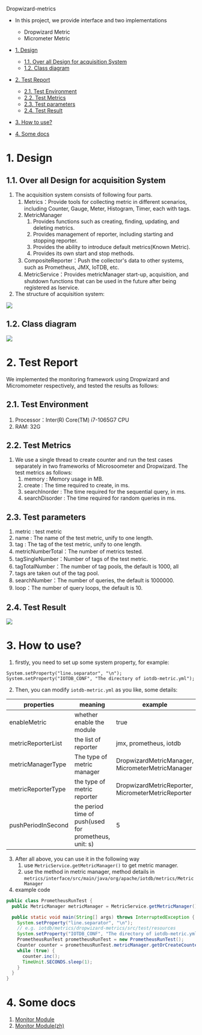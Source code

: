 Dropwizard-metrics

- In this project, we provide interface and two implementations
  - Dropwizard Metric
  - Micrometer Metric

- [1. Design](#1-design)
  - [1.1. Over all Design for acquisition System](#11-over-all-design-for-acquisition-system)
  - [1.2. Class diagram](#12-class-diagram)
- [2. Test Report](#2-test-report)
  - [2.1. Test Environment](#21-test-environment)
  - [2.2. Test Metrics](#22-test-metrics)
  - [2.3. Test parameters](#23-test-parameters)
  - [2.4. Test Result](#24-test-result)
- [3. How to use?](#3-how-to-use)
- [4. Some docs](#4-some-docs)

# 1. Design

## 1.1. Over all Design for acquisition System
1. The acquisition system consists of following four parts.
   1.  Metrics：Provide tools for collecting metric in different scenarios, including Counter, Gauge, Meter, Histogram, Timer, each with tags.
   2. MetricManager
      1. Provides functions such as creating, finding, updating, and deleting metrics.
      2. Provides management of reporter, including starting and stopping reporter.
      3. Provides the ability to introduce default metrics(Known Metric).
      4. Provides its own start and stop methods.
   3. CompositeReporter：Push the collector's data to other systems, such as Prometheus, JMX, IoTDB, etc.
   4. MetricService：Provides metricManager start-up, acquisition, and shutdown functions that can be used in the future after being registered as Iservice.
2. The structure of acquisition system:

![](https://cwiki.apache.org/confluence/download/attachments/184617400/image2021-7-19_20-48-39.png?version=1&modificationDate=1626698920000&api=v2)

## 1.2. Class diagram
![](https://cwiki.apache.org/confluence/download/attachments/184617400/image2021-7-19_20-26-30.png?version=1&modificationDate=1626697881000&api=v2)

# 2. Test Report
We implemented the monitoring framework using Dropwizard and Micromometer respectively, and tested the results as follows:

## 2.1. Test Environment
1. Processor：Inter(R) Core(TM) i7-1065G7 CPU
2. RAM: 32G

## 2.2. Test Metrics
1. We use a single thread to create counter and run the test cases separately in two frameworks of Microsoometer and Dropwizard. The test metrics as follows:
   1. memory : Memory usage in MB.
   2. create : The time required to create, in ms.
   3. searchInorder : The time required for the sequential query, in ms.
   4. searchDisorder : The time required for random queries in ms.

## 2.3. Test parameters
1. metric : test metric 
2. name : The name of the test metric, unify to one length.
3. tag : The tag of the test metric, unify to one length.
4. metricNumberTotal：The number of metrics tested.
5. tagSingleNumber：Number of tags of the test metric.
6. tagTotalNumber：The number of tag pools, the default is 1000, all
7. tags are taken out of the tag pool.
8. searchNumber：The number of queries, the default is 1000000.
9. loop：The number of query loops, the default is 10.

## 2.4. Test Result
![](https://cwiki.apache.org/confluence/download/attachments/184617400/image2021-7-14_16-32-55.png?version=1&modificationDate=1626403814000&api=v2)

# 3. How to use?
1. firstly, you need to set up some system property, for example:

```
System.setProperty("line.separator", "\n");
System.setProperty("IOTDB_CONF", "The directory of iotdb-metric.yml");
```

2. Then, you can modify `iotdb-metric.yml` as you like, some details:

| properties         | meaning                                               | example                                            |
| ------------------ | ----------------------------------------------------- | -------------------------------------------------- |
| enableMetric       | whether enable the module                             | true                                               |
| metricReporterList | the list of reporter                                  | jmx, prometheus, iotdb                             |
| metricManagerType  | The type of metric manager                            | DropwizardMetricManager, MicrometerMetricManager   |
| metricReporterType | the type of metric reporter                           | DropwizardMetricReporter, MicrometerMetricReporter |
| pushPeriodInSecond | the period time of push(used for prometheus, unit: s) | 5                                                  |

3. After all above, you can use it in the following way
   1. use `MetricService.getMetricManager()` to get metric manager.
   2. use the method in metric manager, method details in `metrics/interface/src/main/java/org/apache/iotdb/metrics/MetricManager`
4. example code

```java
public class PrometheusRunTest {
  public MetricManager metricManager = MetricService.getMetricManager();

  public static void main(String[] args) throws InterruptedException {
    System.setProperty("line.separator", "\n");
    // e.g. iotdb/metrics/dropwizard-metrics/src/test/resources
    System.setProperty("IOTDB_CONF", "The directory of iotdb-metric.yml");
    PrometheusRunTest prometheusRunTest = new PrometheusRunTest();
    Counter counter = prometheusRunTest.metricManager.getOrCreateCounter("counter");
    while (true) {
      counter.inc();
      TimeUnit.SECONDS.sleep(1);
    }
  }
}
```

# 4. Some docs
1. <a href = "https://cwiki.apache.org/confluence/display/IOTDB/Monitor+Module">Monitor Module</a>
2. <a href = "https://cwiki.apache.org/confluence/pages/viewpage.action?pageId=184616789">Monitor Module(zh)</a>
